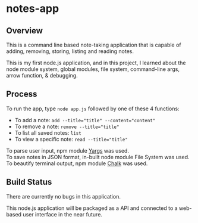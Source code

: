 # notes-app

## Overview
This is a command line based note-taking application that is capable of adding, removing, storing, listing and reading notes.

This is my first node.js application, and in this project, I learned about the node module system, global modules, file system, command-line args, arrow function, & debugging.

## Process
To run the app, type `node app.js` followed by one of these 4 functions:
  - To add a note: `add --title="title" --content="content"`
  - To remove a note: `remove --title="title"`
  - To list all saved notes: `list`
  - To view a specific note: `read --title="title"`

To parse user input, npm module [Yargs](https://www.npmjs.com/package/yargs) was used.  
To save notes in JSON format, in-built node module File System was used.  
To beautify terminal output, npm module [Chalk](https://www.npmjs.com/package/chalk) was used.

## Build Status
There are currently no bugs in this application.

This node.js application will be packaged as a API and connected to a web-based user interface in the near future.




